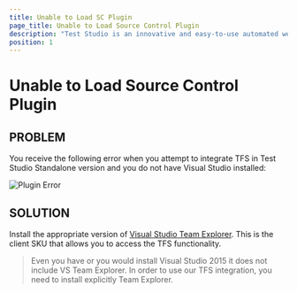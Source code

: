 ```yaml
---
title: Unable to Load SC Plugin
page_title: Unable to Load Source Control Plugin
description: "Test Studio is an innovative and easy-to-use automated web, WPF and load testing solution. Test Studio tests support essential technologies like ASP.NET AJAX, Silverlight, PHP and MVC. HTML5, Testing framework, functional testing, performance testing, load testing, exploratory testing, manual testing."
position: 1
---
```


# Unable to Load Source Control Plugin

## PROBLEM

You receive the following error when you attempt to integrate TFS in Test Studio Standalone version and you do not have Visual Studio installed:

![Plugin Error][1]

## SOLUTION

Install the appropriate version of <a href="http://www.microsoft.com/en-us/download/details.aspx?id=40776" target="_blank">Visual Studio Team Explorer</a>. This is the client SKU that allows you to access the TFS functionality.

> Even you have or you would install Visual Studio 2015 it does not include VS Team Explorer. In order to use our TFS integration, you need to install explicitly Team Explorer.

[1]: /img/troubleshooting-guide/installation-problems-tg/unable-to-load-sc-plugin/fig1.png


